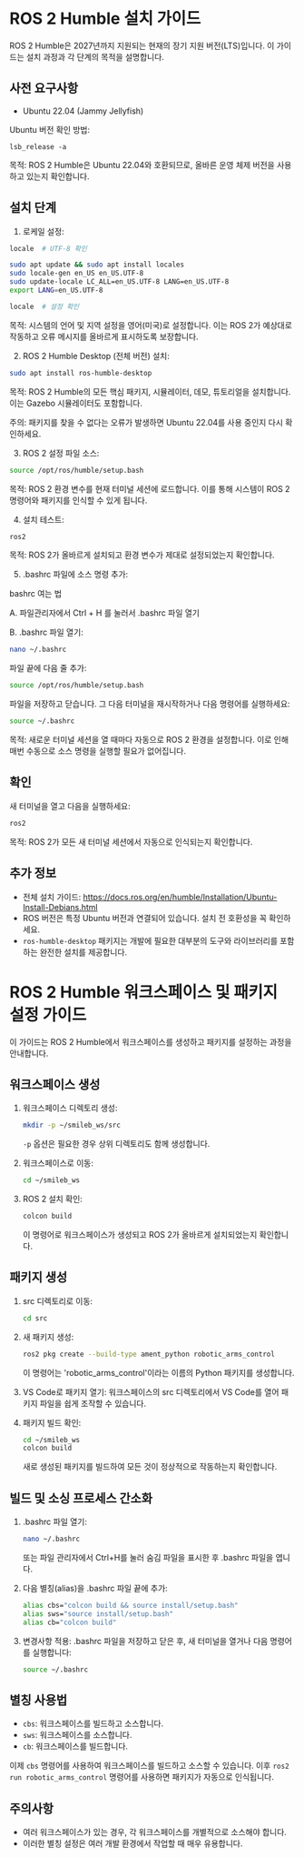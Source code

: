 # ROS 2 Humble 설치 가이드

ROS 2 Humble은 2027년까지 지원되는 현재의 장기 지원 버전(LTS)입니다. 이 가이드는 설치 과정과 각 단계의 목적을 설명합니다.

## 사전 요구사항

- Ubuntu 22.04 (Jammy Jellyfish)

Ubuntu 버전 확인 방법:
```
lsb_release -a
```
목적: ROS 2 Humble은 Ubuntu 22.04와 호환되므로, 올바른 운영 체제 버전을 사용하고 있는지 확인합니다.

## 설치 단계

1. 로케일 설정:

```bash
locale  # UTF-8 확인

sudo apt update && sudo apt install locales
sudo locale-gen en_US en_US.UTF-8
sudo update-locale LC_ALL=en_US.UTF-8 LANG=en_US.UTF-8
export LANG=en_US.UTF-8

locale  # 설정 확인
```
목적: 시스템의 언어 및 지역 설정을 영어(미국)로 설정합니다. 이는 ROS 2가 예상대로 작동하고 오류 메시지를 올바르게 표시하도록 보장합니다.

2. ROS 2 Humble Desktop (전체 버전) 설치:

```bash
sudo apt install ros-humble-desktop
```
목적: ROS 2 Humble의 모든 핵심 패키지, 시뮬레이터, 데모, 튜토리얼을 설치합니다. 이는 Gazebo 시뮬레이터도 포함합니다.

주의: 패키지를 찾을 수 없다는 오류가 발생하면 Ubuntu 22.04를 사용 중인지 다시 확인하세요.

3. ROS 2 설정 파일 소스:

```bash
source /opt/ros/humble/setup.bash
```
목적: ROS 2 환경 변수를 현재 터미널 세션에 로드합니다. 이를 통해 시스템이 ROS 2 명령어와 패키지를 인식할 수 있게 됩니다.

4. 설치 테스트:

```bash
ros2
```
목적: ROS 2가 올바르게 설치되고 환경 변수가 제대로 설정되었는지 확인합니다.

5. .bashrc 파일에 소스 명령 추가:

bashrc 여는 법

A. 파일관리자에서 Ctrl + H 를 눌러서 .bashrc 파일 열기

B. .bashrc 파일 열기:
```bash
nano ~/.bashrc
```

파일 끝에 다음 줄 추가:
```bash
source /opt/ros/humble/setup.bash
```

파일을 저장하고 닫습니다. 그 다음 터미널을 재시작하거나 다음 명령어를 실행하세요:
```bash
source ~/.bashrc
```
목적: 새로운 터미널 세션을 열 때마다 자동으로 ROS 2 환경을 설정합니다. 이로 인해 매번 수동으로 소스 명령을 실행할 필요가 없어집니다.

## 확인

새 터미널을 열고 다음을 실행하세요:
```bash
ros2
```
목적: ROS 2가 모든 새 터미널 세션에서 자동으로 인식되는지 확인합니다.

## 추가 정보

- 전체 설치 가이드: https://docs.ros.org/en/humble/Installation/Ubuntu-Install-Debians.html
- ROS 버전은 특정 Ubuntu 버전과 연결되어 있습니다. 설치 전 호환성을 꼭 확인하세요.
- `ros-humble-desktop` 패키지는 개발에 필요한 대부분의 도구와 라이브러리를 포함하는 완전한 설치를 제공합니다.

# ROS 2 Humble 워크스페이스 및 패키지 설정 가이드

이 가이드는 ROS 2 Humble에서 워크스페이스를 생성하고 패키지를 설정하는 과정을 안내합니다.

## 워크스페이스 생성

1. 워크스페이스 디렉토리 생성:
   ```bash
   mkdir -p ~/smileb_ws/src
   ```
   `-p` 옵션은 필요한 경우 상위 디렉토리도 함께 생성합니다.

2. 워크스페이스로 이동:
   ```bash
   cd ~/smileb_ws
   ```

3. ROS 2 설치 확인:
   ```bash
   colcon build
   ```
   이 명령어로 워크스페이스가 생성되고 ROS 2가 올바르게 설치되었는지 확인합니다.

## 패키지 생성

1. src 디렉토리로 이동:
   ```bash
   cd src
   ```

2. 새 패키지 생성:
   ```bash
   ros2 pkg create --build-type ament_python robotic_arms_control
   ```
   이 명령어는 'robotic_arms_control'이라는 이름의 Python 패키지를 생성합니다.

3. VS Code로 패키지 열기:
   워크스페이스의 src 디렉토리에서 VS Code를 열어 패키지 파일을 쉽게 조작할 수 있습니다.

4. 패키지 빌드 확인:
   ```bash
   cd ~/smileb_ws
   colcon build
   ```
   새로 생성된 패키지를 빌드하여 모든 것이 정상적으로 작동하는지 확인합니다.

## 빌드 및 소싱 프로세스 간소화

1. .bashrc 파일 열기:
   ```bash
   nano ~/.bashrc
   ```
   또는 파일 관리자에서 Ctrl+H를 눌러 숨김 파일을 표시한 후 .bashrc 파일을 엽니다.

2. 다음 별칭(alias)을 .bashrc 파일 끝에 추가:
   ```bash
   alias cbs="colcon build && source install/setup.bash"
   alias sws="source install/setup.bash"
   alias cb="colcon build"
   ```

3. 변경사항 적용:
   .bashrc 파일을 저장하고 닫은 후, 새 터미널을 열거나 다음 명령어를 실행합니다:
   ```bash
   source ~/.bashrc
   ```

## 별칭 사용법

- `cbs`: 워크스페이스를 빌드하고 소스합니다.
- `sws`: 워크스페이스를 소스합니다.
- `cb`: 워크스페이스를 빌드합니다.

이제 `cbs` 명령어를 사용하여 워크스페이스를 빌드하고 소스할 수 있습니다. 이후 `ros2 run robotic_arms_control` 명령어를 사용하면 패키지가 자동으로 인식됩니다.

## 주의사항

- 여러 워크스페이스가 있는 경우, 각 워크스페이스를 개별적으로 소스해야 합니다.
- 이러한 별칭 설정은 여러 개발 환경에서 작업할 때 매우 유용합니다.
